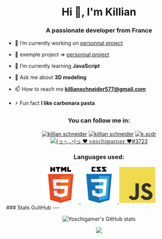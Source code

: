 <h1 align="center">Hi 👋, I'm Killian</h1>
<h3 align="center">A passionate developer from France</h3>

- 🔭 I’m currently working on [personnal project](https://yoschigamer.github.io/terminal_en_HTML/) 

- 🦾 exemple project => [personnal project](https://yoschigamer.github.io/popup/)

- 🌱 I’m currently learning **JavaScript**

- 💬 Ask me about **3D modeling**

- 📫 How to reach me **killianschneider577@gmail.com**

- ⚡ Fun fact **I like carbonara pasta**

<section>
    <h3 align="center">You can follow me in:</h3>
        <p align="center"><a href="https://codepen.io/killian schneider" target="blank"><img id="res" style="width: 100px; height: 100px;" align="center" src="https://raw.githubusercontent.com/rahuldkjain/github-profile-readme-generator/master/src/images/icons/Social/codepen.svg" alt="killian schneider" height="30" width="40" /></a>
            <a href="https://fb.com/killian schneider" target="blank"><img id="res" style="width: 100px; height: 100px;" align="center" src="https://raw.githubusercontent.com/rahuldkjain/github-profile-readme-generator/master/src/images/icons/Social/facebook.svg" alt="killian schneider" height="30" width="40" /></a>
            <a href="https://instagram.com/k.schdr" target="blank"><img id="res" style=" width: 100px; height: 100px;" align="center" src="https://raw.githubusercontent.com/rahuldkjain/github-profile-readme-generator/master/src/images/icons/Social/instagram.svg" alt="k.scdr" height="30" width="40" /></a>
            <a href="https://discord.gg/(っ◔◡◔)っ ♥ 𝕪𝕠𝕤𝕔𝕙𝕚𝕘𝕒𝕞𝕖𝕣 ♥#3723" target="blank"><img id="res" style="width: 100px; height: 100px;"align="center" src="https://raw.githubusercontent.com/rahuldkjain/github-profile-readme-generator/master/src/images/icons/Social/discord.svg" alt="(っ◔◡◔)っ ♥ 𝕪𝕠𝕤𝕔𝕙𝕚𝕘𝕒𝕞𝕖𝕣 ♥#3723" height="30" width="40" /></a>
            </p>
</section>

<section>
    <p align="center"> 
            <h3 align="center">Languages used:</h3>
    <div align="center">
                <a href="https://www.w3.org/html/" target="_blank" rel="noreferrer"> <img id="pr" style="width: 100px; height: 100px;" src="https://raw.githubusercontent.com/devicons/devicon/master/icons/html5/html5-original-wordmark.svg" alt="html5" width="40" height="40"/> </a> 
                <a href="https://www.w3schools.com/css/" target="_blank" rel="noreferrer"> <img id="pr" style="width: 100px; height: 100px;" src="https://raw.githubusercontent.com/devicons/devicon/master/icons/css3/css3-original-wordmark.svg" alt="css3" width="40" height="40"/> </a> 
                <a href="https://developer.mozilla.org/en-US/docs/Web/JavaScript" target="_blank" rel="noreferrer"> <img id="pr" style="width: 100px; height: 100px;" src="https://raw.githubusercontent.com/devicons/devicon/master/icons/javascript/javascript-original.svg" alt="javascript" width="40" height="40"/> </a> 
</div>
### Stats GuitHub
---
<p align="center"><img src="https://github-readme-stats.vercel.app/api?username=Yoschigamer&amp;show_icons=true&amp;theme=radical" alt="Yoschigamer&#39;s GitHub stats"></p>

<p align="center"><a href="https://wakatime.com"><img src="https://wakatime.com/share/@Yoschigamer/c1b1f0ba-a591-4749-9023-a63ee098a978.svg" /></a></p>

